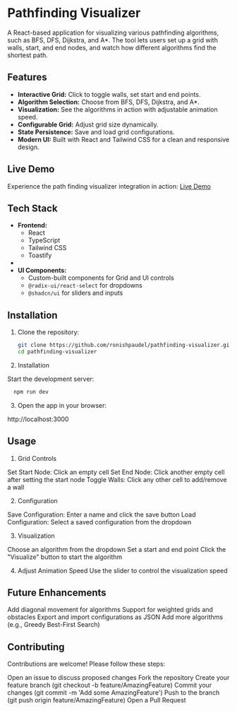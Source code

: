 # Pathfinding Visualizer

A React-based application for visualizing various pathfinding algorithms, such as BFS, DFS, Dijkstra, and A\*. The tool lets users set up a grid with walls, start, and end nodes, and watch how different algorithms find the shortest path.

## Features

- **Interactive Grid:** Click to toggle walls, set start and end points.
- **Algorithm Selection:** Choose from BFS, DFS, Dijkstra, and A\*.
- **Visualization:** See the algorithms in action with adjustable animation speed.
- **Configurable Grid:** Adjust grid size dynamically.
- **State Persistence:** Save and load grid configurations.
- **Modern UI:** Built with React and Tailwind CSS for a clean and responsive design.

## Live Demo

Experience the path finding visualizer integration in action:
[Live Demo](https://path-finding-visualizer007.vercel.app/)

## Tech Stack

- **Frontend:**
  - React
  - TypeScript
  - Tailwind CSS
  - Toastify
-
- **UI Components:**
  - Custom-built components for Grid and UI controls
  - `@radix-ui/react-select` for dropdowns
  - `@shadcn/ui` for sliders and inputs

## Installation

1. Clone the repository:

   ```bash
   git clone https://github.com/ronishpaudel/pathfinding-visualizer.git
   cd pathfinding-visualizer
   ```

2. Installation

Start the development server:

```bash
  npm run dev
```

3. Open the app in your browser:

http://localhost:3000

## Usage

1. Grid Controls

Set Start Node: Click an empty cell
Set End Node: Click another empty cell after setting the start node
Toggle Walls: Click any other cell to add/remove a wall

2. Configuration

Save Configuration: Enter a name and click the save button
Load Configuration: Select a saved configuration from the dropdown

3. Visualization

Choose an algorithm from the dropdown
Set a start and end point
Click the "Visualize" button to start the algorithm

4. Adjust Animation Speed
   Use the slider to control the visualization speed

## Future Enhancements

Add diagonal movement for algorithms
Support for weighted grids and obstacles
Export and import configurations as JSON
Add more algorithms (e.g., Greedy Best-First Search)

## Contributing

Contributions are welcome! Please follow these steps:

Open an issue to discuss proposed changes
Fork the repository
Create your feature branch (git checkout -b feature/AmazingFeature)
Commit your changes (git commit -m 'Add some AmazingFeature')
Push to the branch (git push origin feature/AmazingFeature)
Open a Pull Request
